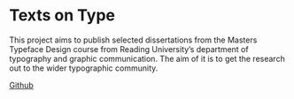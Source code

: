 # Texts on Type

This project aims to publish selected dissertations from the Masters Typeface Design course from Reading University&rsquo;s department of typography and graphic communication. The aim of it is to get the research out to the wider typographic community. 

[Github](https://github.com/ShandonType/shandontype.github.io)